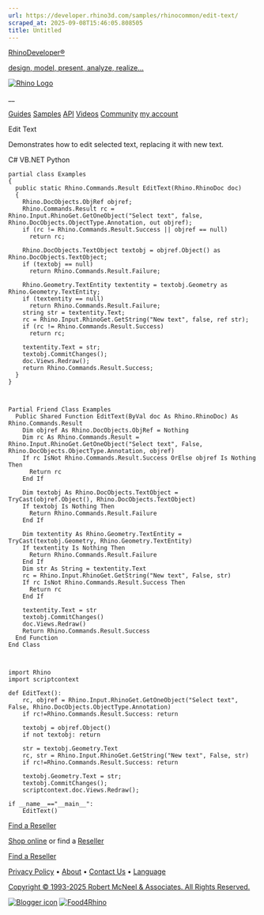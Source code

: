 ```yaml
---
url: https://developer.rhino3d.com/samples/rhinocommon/edit-text/
scraped_at: 2025-09-08T15:46:05.808505
title: Untitled
---
```


[RhinoDeveloper®](/)

[design, model, present, analyze, realize...](/)

[![Rhino Logo](https://developer.rhino3d.com/images/rhinodevlogo.png)](/)

__

[Guides](https://developer.rhino3d.com/guides)
[Samples](https://developer.rhino3d.com/samples)
[API](https://developer.rhino3d.com/api)
[Videos](https://developer.rhino3d.com/videos)
[Community](https://discourse.mcneel.com/c/rhino-developer) [my account
](https://www.rhino3d.com/my-account/ "Manage your account, licenses, and
teams")

Edit Text

Demonstrates how to edit selected text, replacing it with new text.

C# VB.NET Python

    
    
    partial class Examples
    {
      public static Rhino.Commands.Result EditText(Rhino.RhinoDoc doc)
      {
        Rhino.DocObjects.ObjRef objref;
        Rhino.Commands.Result rc = Rhino.Input.RhinoGet.GetOneObject("Select text", false, Rhino.DocObjects.ObjectType.Annotation, out objref);
        if (rc != Rhino.Commands.Result.Success || objref == null)
          return rc;
    
        Rhino.DocObjects.TextObject textobj = objref.Object() as Rhino.DocObjects.TextObject;
        if (textobj == null)
          return Rhino.Commands.Result.Failure;
    
        Rhino.Geometry.TextEntity textentity = textobj.Geometry as Rhino.Geometry.TextEntity;
        if (textentity == null)
          return Rhino.Commands.Result.Failure;
        string str = textentity.Text;
        rc = Rhino.Input.RhinoGet.GetString("New text", false, ref str);
        if (rc != Rhino.Commands.Result.Success)
          return rc;
    
        textentity.Text = str;
        textobj.CommitChanges();
        doc.Views.Redraw();
        return Rhino.Commands.Result.Success;
      }
    }
    
    
    
    Partial Friend Class Examples
      Public Shared Function EditText(ByVal doc As Rhino.RhinoDoc) As Rhino.Commands.Result
    	Dim objref As Rhino.DocObjects.ObjRef = Nothing
    	Dim rc As Rhino.Commands.Result = Rhino.Input.RhinoGet.GetOneObject("Select text", False, Rhino.DocObjects.ObjectType.Annotation, objref)
    	If rc IsNot Rhino.Commands.Result.Success OrElse objref Is Nothing Then
    	  Return rc
    	End If
    
    	Dim textobj As Rhino.DocObjects.TextObject = TryCast(objref.Object(), Rhino.DocObjects.TextObject)
    	If textobj Is Nothing Then
    	  Return Rhino.Commands.Result.Failure
    	End If
    
    	Dim textentity As Rhino.Geometry.TextEntity = TryCast(textobj.Geometry, Rhino.Geometry.TextEntity)
    	If textentity Is Nothing Then
    	  Return Rhino.Commands.Result.Failure
    	End If
    	Dim str As String = textentity.Text
    	rc = Rhino.Input.RhinoGet.GetString("New text", False, str)
    	If rc IsNot Rhino.Commands.Result.Success Then
    	  Return rc
    	End If
    
    	textentity.Text = str
    	textobj.CommitChanges()
    	doc.Views.Redraw()
    	Return Rhino.Commands.Result.Success
      End Function
    End Class
    
    
    
    import Rhino
    import scriptcontext
    
    def EditText():
        rc, objref = Rhino.Input.RhinoGet.GetOneObject("Select text", False, Rhino.DocObjects.ObjectType.Annotation)
        if rc!=Rhino.Commands.Result.Success: return
    
        textobj = objref.Object()
        if not textobj: return
    
        str = textobj.Geometry.Text
        rc, str = Rhino.Input.RhinoGet.GetString("New text", False, str)
        if rc!=Rhino.Commands.Result.Success: return
    
        textobj.Geometry.Text = str;
        textobj.CommitChanges();
        scriptcontext.doc.Views.Redraw();
    
    if __name__=="__main__":
        EditText()
    

  

[Find a Reseller](https://www.rhino3d.com/sales)

[Shop online](https://www.rhino3d.com/store) or find a
[Reseller](https://www.rhino3d.com/sales)

[Find a Reseller](https://www.rhino3d.com/sales)

[Privacy Policy](https://www.rhino3d.com/privacy) •
[About](https://www.rhino3d.com/mcneel/about) • [Contact
Us](https://www.rhino3d.com/mcneel/contact) • [
Language](https://www.rhino3d.com/language "Change to a different region or
language")

[Copyright © 1993-2025 Robert McNeel & Associates. All Rights
Reserved.](https://www.rhino3d.com/mcneel/about)

[](https://www.facebook.com/McNeelRhinoceros/)
[](https://twitter.com/bobmcneel) [](https://www.linkedin.com/groups/75313/)
[](https://www.youtube.com/user/RhinoGuide/videos) [](https://vimeo.com/rhino)
[![Blogger
icon](https://developer.rhino3d.com/images/blogger.svg)](http://blog.rhino3d.com/)
[![Food4Rhino](https://developer.rhino3d.com/images/f4r_icon_01.svg)](https://www.food4rhino.com)

